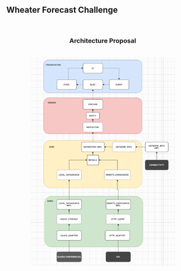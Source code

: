 ## Wheater Forecast Challenge

<br />

<h3 align="center">Architecture Proposal</h3>

<br />

<img src="./Architecture Diagram.png" style="display: block; margin-left: auto; margin-right: auto; width: 75%;"/>
